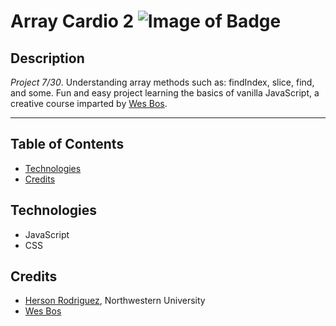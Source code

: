 # Array Cardio 2 ![Image of Badge](https://img.shields.io/badge/ArrayCardio2-v1.0.0-red)




## Description

_Project 7/30_. Understanding array methods such as: findIndex, slice, find, and some. Fun and easy project learning the basics of vanilla JavaScript, a creative course imparted by [Wes Bos](https://github.com/wesbos).


***

## Table of Contents


* [Technologies](#technologies)
* [Credits](#credits)



## Technologies

- JavaScript
- CSS



## Credits

* [Herson Rodriguez](https://github.com/rodriguezh21), Northwestern University
* [Wes Bos](https://github.com/wesbos)


